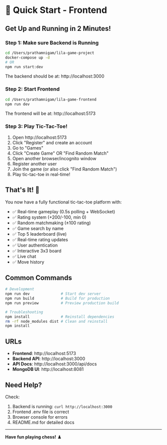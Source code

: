 # 🚀 Quick Start - Frontend

## Get Up and Running in 2 Minutes!

### Step 1: Make sure Backend is Running
```bash
cd /Users/prathamnigam/lila-game-project
docker-compose up -d
# OR
npm run start:dev
```

The backend should be at: http://localhost:3000

### Step 2: Start Frontend
```bash
cd /Users/prathamnigam/lila-game-frontend
npm run dev
```

The frontend will be at: http://localhost:5173

### Step 3: Play Tic-Tac-Toe!
1. Open http://localhost:5173
2. Click "Register" and create an account
3. Go to "Games"
4. Click "Create Game" OR "Find Random Match"
5. Open another browser/incognito window
6. Register another user
7. Join the game (or also click "Find Random Match")
8. Play tic-tac-toe in real-time!

## That's It! 🎉

You now have a fully functional tic-tac-toe platform with:
- ✅ Real-time gameplay (0.5s polling + WebSocket)
- ✅ Rating system (+200/-100, min 0)
- ✅ Random matchmaking (±100 rating)
- ✅ Game search by name
- ✅ Top 5 leaderboard (live)
- ✅ Real-time rating updates
- ✅ User authentication
- ✅ Interactive 3x3 board
- ✅ Live chat
- ✅ Move history

## Common Commands

```bash
# Development
npm run dev              # Start dev server
npm run build            # Build for production
npm run preview          # Preview production build

# Troubleshooting
npm install              # Reinstall dependencies
rm -rf node_modules dist # Clean and reinstall
npm install
```

## URLs

- **Frontend**: http://localhost:5173
- **Backend API**: http://localhost:3000
- **API Docs**: http://localhost:3000/api/docs
- **MongoDB UI**: http://localhost:8081

## Need Help?

Check:
1. Backend is running: `curl http://localhost:3000`
2. Frontend .env file is correct
3. Browser console for errors
4. README.md for detailed docs

---

**Have fun playing chess!** ♟️